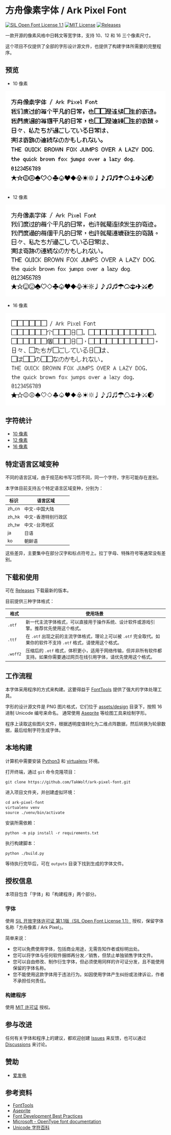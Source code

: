 # 方舟像素字体 / Ark Pixel Font

[![SIL Open Font License 1.1](https://img.shields.io/badge/license-OFL--1.1-orange)](https://scripts.sil.org/OFL)
[![MIT License](https://img.shields.io/badge/license-MIT-green)](https://opensource.org/licenses/MIT)
[![Releases](https://img.shields.io/github/v/release/TakWolf/ark-pixel-font)](https://github.com/TakWolf/ark-pixel-font/releases)

一款开源的像素风格中日韩文等宽字体，支持 10、12 和 16 三个像素尺寸。

这个项目不仅提供了全部的字形设计源文件，也提供了构建字体所需要的完整程序。

## 预览

- 10 像素

![preview-10px.png](docs/preview-10px.png)

- 12 像素

![preview-12px.png](docs/preview-12px.png)

- 16 像素

![preview-16px.png](docs/preview-16px.png)

## 字符统计

- [10 像素](docs/font-info-10px.md)
- [12 像素](docs/font-info-12px.md)
- [16 像素](docs/font-info-16px.md)

## 特定语言区域变种

不同的语言区域，由于规范和书写习惯不同，同一个字符，字形可能存在差别。

本字体目前支持五个特定语言区域变种，分别为：

| 标识 | 语言区域 |
|---|---|
| zh_cn | 中文-中国大陆 |
| zh_hk | 中文-香港特别行政区 |
| zh_tw | 中文-台湾地区 |
| ja | 日语 |
| ko | 朝鲜语 |

这些差异，主要集中在部分汉字和标点符号上。拉丁字母、特殊符号等通常没有差别。

## 下载和使用

可在 [Releases](https://github.com/TakWolf/ark-pixel-font/releases) 下载最新的版本。

目前提供三种字体格式：

| 格式 | 使用场景 |
|---|---|
| `.otf` | 新一代主流字体格式，可以直接用于操作系统、设计软件或游戏引擎。推荐优先使用这个格式。 |
| `.ttf` | 在 `.otf` 出现之前的主流字体格式，理论上可以被 `.otf` 完全取代。如果你的软件不支持 `.otf` 格式，请使用这个格式。 |
| `.woff2` | 压缩后的 `.otf` 格式，体积更小，适用于网络传输，但并非所有软件都支持。如果你需要通过网页在线引用字体，请优先使用这个格式。 |

## 工作流程

本字体采用程序的方式来构建。这要得益于 [FontTools](https://github.com/fonttools/fonttools) 提供了强大的字体处理工具。

字形的设计源文件是 PNG 图片格式，它们位于 [assets/design](assets/design) 目录下，按照 16 进制 Unicode 编号来命名。
通常使用 [Aseprite](https://github.com/aseprite/aseprite) 等绘图工具来绘制字形。

程序上读取这些图片文件，根据透明度值转化为二维点阵数据，然后转换为轮廓数据，最后绘制字符生成字体。

## 本地构建

计算机中需要安装 [Python3](https://www.python.org/) 和 [virtualenv](https://github.com/pypa/virtualenv) 环境。

打开终端，通过 `git` 命令克隆项目：

```commandline
git clone https://github.com/TakWolf/ark-pixel-font.git
```

进入项目文件夹，并创建虚拟环境：

```commandline
cd ark-pixel-font
virtualenv venv
source ./venv/bin/activate
```

安装所需依赖：

```commandline
python -m pip install -r requirements.txt
```

执行构建脚本：

```
python ./build.py
```

等待执行完毕后，可在 `outputs` 目录下找到生成的字体文件。

## 授权信息

本项目包含「字体」和「构建程序」两个部分。

### 字体

使用 [SIL 开放字体许可证 第1.1版（SIL Open Font License 1.1）](LICENSE-OFL) 授权，保留字体名称「方舟像素 / Ark Pixel」。

简单来说：

- 您可以免费使用字体，包括商业用途，无需告知作者或标明出处。
- 您可以将字体与任何软件捆绑再分发／销售，但禁止单独销售字体文件。
- 您可以自由修改、制作衍生字体，但必须使用同样的许可证分发，且不能使用保留的字体名称。
- 您不能使用这款字体用于违法行为。如因使用字体产生纠纷或法律诉讼，作者不承担任何责任。

### 构建程序

使用 [MIT 许可证](LICENSE-MIT) 授权。

 ## 参与改进

任何有关字体和程序上的建议，都欢迎创建 [Issues](https://github.com/TakWolf/ark-pixel-font/issues) 来反馈，也可以通过 [Discussions](https://github.com/TakWolf/ark-pixel-font/discussions) 来讨论。

## 赞助

- [爱发电](https://afdian.net/@takwolf)

## 参考资料

- [FontTools](https://github.com/fonttools/fonttools)
- [Aseprite](https://github.com/aseprite/aseprite)
- [Font Development Best Practices](http://silnrsi.github.io/FDBP/)
- [Microsoft - OpenType font documentation](https://docs.microsoft.com/en-us/typography/opentype/)
- [Unicode 字符百科](https://unicode-table.com/)
